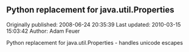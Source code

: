 ## Python replacement for java.util.Properties

Originally published: 2008-06-24 20:35:39
Last updated: 2010-03-15 15:03:42
Author: Adam Feuer

Python replacement for java.util.Properties - handles unicode escapes